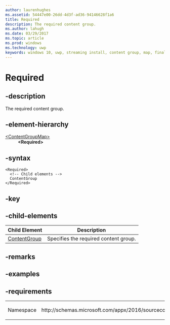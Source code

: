 ```yaml
---
author: laurenhughes
ms.assetid: 54447e00-26dd-4d3f-ad36-94146628f1a6 
title: Required
description: The required content group.
ms.author: lahugh
ms.date: 03/29/2017
ms.topic: article
ms.prod: windows
ms.technology: uwp
keywords: windows 10, uwp, streaming install, content group, map, final content group, automatic content group
---
```


# Required

## -description
The required content group.

## -element-hierarchy
<dl>
<dt><a href="element-source-contentgroupmap.md">&lt;ContentGroupMap&gt;</a></dt>
<dd><b>&lt;Required&gt;</b></dd>
</dl>

## -syntax
```syntax
<Required>
  <!-- Child elements -->
  ContentGroup
</Required>
```

## -key

## -child-elements

| Child Element | Description |
|---------------|-------------|
| [ContentGroup](element-source-required-contentgroup.md) | Specifies the required content group. |

## -remarks

## -examples

## -requirements
<table>
<colgroup>
<col width="50%" />
<col width="50%" />
</colgroup>
<tbody>
<tr class="odd">
<td><p>Namespace</p></td>
<td><p>http://schemas.microsoft.com/appx/2016/sourcecontentgroupmap</p></td>
</tr>
</tbody>
</table>